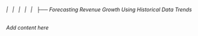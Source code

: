 ###### |   |   |   |   |   ├── Forecasting Revenue Growth Using Historical Data Trends

*Add content here*